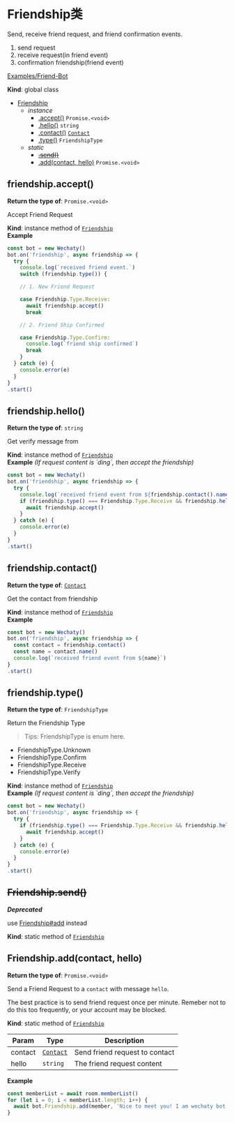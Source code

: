 <a id="friendship"></a>

# Friendship类
Send, receive friend request, and friend confirmation events.

1. send request
2. receive request(in friend event)
3. confirmation friendship(friend event)

[Examples/Friend-Bot](https://github.com/Chatie/wechaty/blob/1523c5e02be46ebe2cc172a744b2fbe53351540e/examples/friend-bot.ts)

**Kind**: global class  

* [Friendship](/zh/api/friendship)
    * _instance_
        * [.accept()](#Friendshipaccept) <code>Promise.&lt;void&gt;</code>
        * [.hello()](#Friendshiphello) <code>string</code>
        * [.contact()](#Friendshipcontact) [<code>Contact</code>](/zh/api/contact)
        * [.type()](#Friendshiptype) <code>FriendshipType</code>
    * _static_
        * ~~[.send()](#Friendshipsend)~~
        * [.add(contact, hello)](#Friendshipadd) <code>Promise.&lt;void&gt;</code>

<a id="friendshipaccept"></a>

## friendship.accept()

**Return the type of**: <code>Promise.&lt;void&gt;</code>


Accept Friend Request

**Kind**: instance method of [<code>Friendship</code>](/zh/api/friendship)  
**Example**  
```js
const bot = new Wechaty()
bot.on('friendship', async friendship => {
  try {
    console.log(`received friend event.`)
    switch (friendship.type()) {

    // 1. New Friend Request

    case Friendship.Type.Receive:
      await friendship.accept()
      break

    // 2. Friend Ship Confirmed

    case Friendship.Type.Confirm:
      console.log(`friend ship confirmed`)
      break
    }
  } catch (e) {
    console.error(e)
  }
}
.start()
```
<a id="friendshiphello"></a>

## friendship.hello()

**Return the type of**: <code>string</code>


Get verify message from

**Kind**: instance method of [<code>Friendship</code>](/zh/api/friendship)  
**Example** *(If request content is &#x60;ding&#x60;, then accept the friendship)*  
```js
const bot = new Wechaty()
bot.on('friendship', async friendship => {
  try {
    console.log(`received friend event from ${friendship.contact().name()}`)
    if (friendship.type() === Friendship.Type.Receive && friendship.hello() === 'ding') {
      await friendship.accept()
    }
  } catch (e) {
    console.error(e)
  }
}
.start()
```
<a id="friendshipcontact"></a>

## friendship.contact()

**Return the type of**: [<code>Contact</code>](/zh/api/contact)


Get the contact from friendship

**Kind**: instance method of [<code>Friendship</code>](/zh/api/friendship)  
**Example**  
```js
const bot = new Wechaty()
bot.on('friendship', async friendship => {
  const contact = friendship.contact()
  const name = contact.name()
  console.log(`received friend event from ${name}`)
}
.start()
```
<a id="friendshiptype"></a>

## friendship.type()

**Return the type of**: <code>FriendshipType</code>


Return the Friendship Type
> Tips: FriendshipType is enum here. </br>
- FriendshipType.Unknown  </br>
- FriendshipType.Confirm  </br>
- FriendshipType.Receive  </br>
- FriendshipType.Verify   </br>

**Kind**: instance method of [<code>Friendship</code>](/zh/api/friendship)  
**Example** *(If request content is &#x60;ding&#x60;, then accept the friendship)*  
```js
const bot = new Wechaty()
bot.on('friendship', async friendship => {
  try {
    if (friendship.type() === Friendship.Type.Receive && friendship.hello() === 'ding') {
      await friendship.accept()
    }
  } catch (e) {
    console.error(e)
  }
}
.start()
```
<a id="friendshipsend"></a>

## ~~Friendship.send()~~
***Deprecated***

use [Friendship#add](Friendship#add) instead

**Kind**: static method of [<code>Friendship</code>](/zh/api/friendship)  
<a id="friendshipadd"></a>

## Friendship.add(contact, hello)

**Return the type of**: <code>Promise.&lt;void&gt;</code>


Send a Friend Request to a `contact` with message `hello`.

The best practice is to send friend request once per minute.
Remeber not to do this too frequently, or your account may be blocked.

**Kind**: static method of [<code>Friendship</code>](/zh/api/friendship)  

| Param | Type | Description |
| --- | --- | --- |
| contact | [<code>Contact</code>](/zh/api/contact) | Send friend request to contact |
| hello | <code>string</code> | The friend request content |

**Example**  
```js
const memberList = await room.memberList()
for (let i = 0; i < memberList.length; i++) {
  await bot.Friendship.add(member, 'Nice to meet you! I am wechaty bot!')
}
```